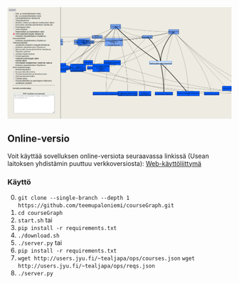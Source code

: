 ![CourseGraph App](./courseGraph.png)

## Online-versio

Voit käyttää sovelluksen online-versiota seuraavassa linkissä (Usean laitoksen yhdistämin puuttuu verkkoversiosta):
[Web-käyttöliittymä](http://users.jyu.fi/~tealjapa/ops)

### Käyttö

0. `git clone --single-branch --depth 1 https://github.com/teemupaloniemi/courseGraph.git`
1. `cd courseGraph`
2. `start.sh`
tai
2. `pip install -r requirements.txt`  
3. `./download.sh`
4. `./server.py`
tai
2. `pip install -r requirements.txt`  
3. `wget http://users.jyu.fi/~tealjapa/ops/courses.json`
   `wget http://users.jyu.fi/~tealjapa/ops/reqs.json`
4. `./server.py`
